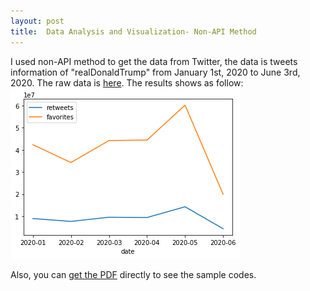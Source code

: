 ```yaml
---
layout: post
title:  Data Analysis and Visualization- Non-API Method
---
```


I used non-API method to get the data from Twitter, the data is tweets information of "realDonaldTrump" from January 1st, 2020 to June 3rd, 2020. The raw data is [here](https://github.com/WenSi001/WenSi001.github.io/blob/master/realdt.csv).
The results shows as follow:
![](https://github.com/WenSi001/WenSi001.github.io/blob/master/realdt.jpg)


Also, you can [get the PDF](https:///github.com/WenSi001/WenSi001.github.io/blob/master/Wen%20Si_EPPS%207V81%20HW1.pdf) directly to see the sample codes. 
